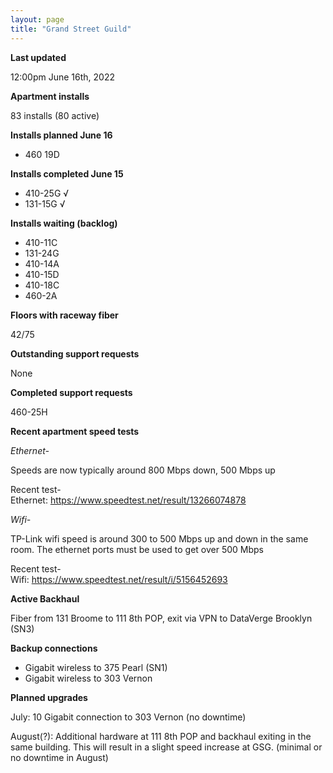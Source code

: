 ```yaml
---
layout: page
title: "Grand Street Guild"
---
```

**Last updated**

12:00pm June 16th, 2022

**Apartment installs**

83 installs (80 active)

**Installs planned June 16**

- 460 19D

**Installs completed June 15**

- 410-25G √
- 131-15G √

**Installs waiting (backlog)**

- 410-11C  
- 131-24G  
- 410-14A  
- 410-15D
- 410-18C
- 460-2A

**Floors with raceway fiber**

42/75

**Outstanding support requests**

None

**Completed support requests**

460-25H

**Recent apartment speed tests**

*Ethernet-*

Speeds are now typically around 800 Mbps down, 500 Mbps up  

Recent test-  
Ethernet: https://www.speedtest.net/result/13266074878

*Wifi-*

TP-Link wifi speed is around 300 to 500 Mbps up and down in the same room. The ethernet ports must be used to get over 500 Mbps  

Recent test-  
Wifi: https://www.speedtest.net/result/i/5156452693

**Active Backhaul**

Fiber from 131 Broome to 111 8th POP, exit via VPN to DataVerge Brooklyn (SN3)

**Backup connections**

- Gigabit wireless to 375 Pearl (SN1)
- Gigabit wireless to 303 Vernon

**Planned upgrades**

July: 10 Gigabit connection to 303 Vernon (no downtime)

August(?): Additional hardware at 111 8th POP and backhaul exiting in the same building. This will result in a slight speed increase at GSG. (minimal or no downtime in August)





